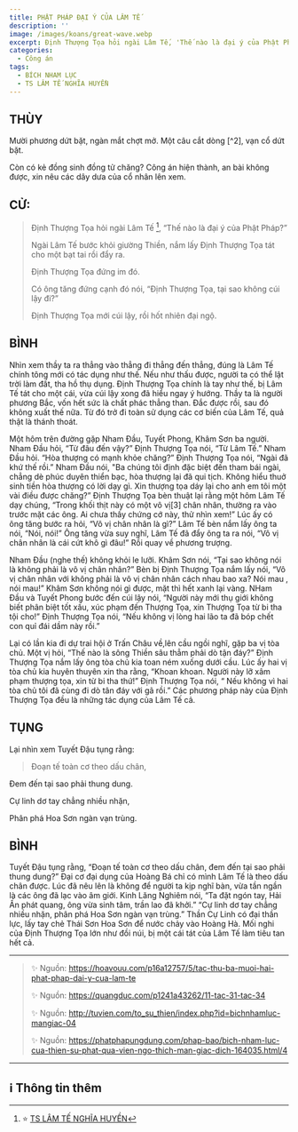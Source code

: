 ```yaml
---
title: PHẬT PHÁP ĐẠI Ý CỦA LÂM TẾ
description: ''
image: /images/koans/great-wave.webp
excerpt: Định Thượng Tọa hỏi ngài Lâm Tế, 'Thế nào là đại ý của Phật Pháp?' Lâm Tế bước khỏi giường Thiền, nắm lấy Định Thượng Tọa tát cho một bạt tai rồi đẩy ra
categories:
  - Công án
tags:
  - BÍCH NHAM LỤC
  - TS LÂM TẾ NGHĨA HUYỀN
---
```


## THÙY

Mười phương dứt bặt, ngàn mắt chợt mở. Một câu cắt dòng [^2], vạn cổ dứt bặt.

Còn có kẻ đồng sinh đồng tử chăng? Công án hiện thành, an bài không được, xin nêu các dây dưa của cổ nhân lên xem.

## CỬ:

> Định Thượng Tọa hỏi ngài Lâm Tế [^1], “Thế nào là đại ý của Phật Pháp?”
>
> Ngài Lâm Tế bước khỏi giường Thiền, nắm lấy Định Thượng Tọa tát cho một bạt tai rồi đẩy ra.
>
> Định Thượng Tọa đứng im đó.
>
> Có ông tăng đứng cạnh đó nói, “Định Thượng Tọa, tại sao không cúi lậy đi?”
>
> Định Thượng Tọa mới cúi lậy, rồi hốt nhiên đại ngộ.

## BÌNH

Nhìn xem thầy ta ra thẳng vào thẳng đi thẳng đến thẳng, đúng là Lâm Tế chính tông mới có tác dụng như thế. Nếu như thấu được, người ta có thể lật trời làm đất, tha hồ thụ dụng. Định Thượng Tọa chính là tay như thế, bị Lâm Tế tát cho một cái, vừa cúi lậy xong đã hiểu ngay ý hướng. Thầy ta là người phương Bắc, vốn hết sức là chất phác thẳng than. Đắc được rồi, sau đó không xuất thế nữa. Từ đó trở đi toàn sử dụng các cơ biến của Lâm Tế, quả thật là thánh thoát.

Một hôm trên đường gặp Nham Đầu, Tuyết Phong, Khâm Sơn ba người. Nham Đầu hỏi, “Từ đâu đến vậy?” Định Thượng Tọa nói, “Từ Lâm Tế.” Nham Đầu hỏi. “Hòa thượng có mạnh khỏe chăng?” Định Thượng Tọa nói, “Ngài đã khứ thế rồi.” Nham Đầu nói, "Ba chúng tôi định đặc biệt đến tham bái ngài, chẳng dè phúc duyên thiển bạc, hòa thượng lại đã qui tịch. Không hiểu thuở sinh tiền hòa thượng có lời dạy gì. Xin thượng tọa dáy lại cho anh em tôi một vài điều được chăng?” Định Thượng Tọa bèn thuật lại rằng một hôm Lâm Tế dạy chúng, “Trong khối thịt này có một vô vị[3] chân nhân, thường ra vào trước mặt các ông. Ai chưa thấy chứng cớ này, thử nhìn xem!” Lúc ấy có ông tăng bước ra hỏi, “Vô vị chân nhân là gì?” Lâm Tế bèn nắm lấy ông ta nói, “Nói, nói!” Ông tăng vừa suy nghĩ, Lâm Tế đã đẩy ông ta ra nói, “Vô vị chân nhân là cái cứt khô gì đâu!” Rồi quay về phương trượng.

Nham Đầu (nghe thế) không khỏi le lưỡi. Khâm Sơn nói, “Tại sao không nói là không phải là vô vị chân nhân?” Bèn bị Định Thượng Tọa nắm lấy nói, “Vô vị chân nhân với không phải là vô vị chân nhân cách nhau bao xa? Nói mau , nói mau!” Khâm Sơn không nói gì được, mặt thì hết xanh lại vàng. NHam Đầu và Tuyết Phong bước đến cúi lậy nói, “Người này mới thụ giới không biết phân biệt tốt xấu, xúc phạm đến Thượng Tọa, xin Thượng Tọa từ bi tha tội cho!” Định Thượng Tọa nói, “Nếu không vị lòng hai lão ta đã bóp chết con quỉ đái dầm này rồi.”

Lại có lần kia đi dự trai hội ở Trấn Châu về,lên cầu ngồi nghĩ, gặp ba vị tòa chủ. Một vị hỏi, “Thế nào là sông Thiền sâu thẳm phải dò tận đáy?” Định Thượng Tọa nắm lấy ông tòa chủ kia toan ném xuống dưới cầu. Lúc ấy hai vị tòa chủ kia huyên thuyên xin tha rằng, “Khoan khoan. Người này lỡ xâm phạm thượng tọa, xin từ bi tha thứ!” Định Thượng Tọa nói, “ Nếu không vì hai tòa chủ tôi đã cùng đi dò tân đáy với gã rồi.” Các phương pháp này của Định Thượng Tọa đều là những tác dụng của Lâm Tế cả.

## TỤNG

Lại nhìn xem Tuyết Đậu tụng rằng:

> Đoạn tế toàn cơ theo dấu chân,

Đem đến tại sao phải thung dung.

Cự linh dơ tay chẳng nhiều nhặn,

Phân phá Hoa Sơn ngàn vạn trùng.

## BÌNH

Tuyết Đậu tụng rằng, “Đoạn tế toàn cơ theo dấu chân, đem đến tại sao phải thung dung?” Đại cơ đại dụng của Hoàng Bá chỉ có mình Lâm Tế là theo dấu chân được. Lúc đã nêu lên là không để người ta kịp nghĩ bàn, vừa tần ngần là các ông đã lạc vào âm giới. Kinh Lăng Nghiêm nói, “Ta đặt ngón tay, Hải Ấn phát quang, ông vừa sinh tâm, trần lao đã khởi.” “Cự linh dơ tay chẳng nhiều nhặn, phân phá Hoa Sơn ngàn vạn trùng.” Thần Cự Linh có đại thần lực, lấy tay chẻ Thái Sơn Hoa Sơn để nước chảy vào Hoàng Hà. Mối nghi của Định Thượng Tọa lớn như đồi núi, bị một cái tát của Lâm Tế làm tiêu tan hết cả.

<hr class="blog-rule" />

> ✨ Nguồn: https://hoavouu.com/p16a12757/5/tac-thu-ba-muoi-hai-phat-phap-dai-y-cua-lam-te
>
> ✨ Nguồn: https://quangduc.com/p1241a43262/11-tac-31-tac-34
>
> ✨ Nguồn: http://tuvien.com/to_su_thien/index.php?id=bichnhamluc-mangiac-04
>
> ✨ Nguồn: https://phatphapungdung.com/phap-bao/bich-nham-luc-cua-thien-su-phat-qua-vien-ngo-thich-man-giac-dich-164035.html/4

<hr class="blog-rule" />

## ℹ️ Thông tin thêm

[^1]: ⭐️ <a href="https://blog.phapthihoi.org/gt-member/ts-lam-te-nghia-huyen/" target="_blank">TS LÂM TẾ NGHĨA HUYỀN</a>
